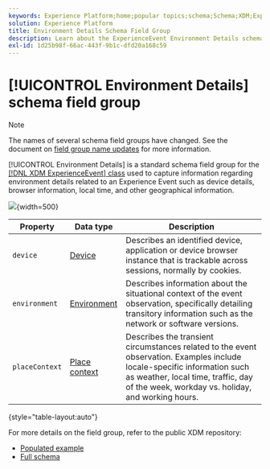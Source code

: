 ```yaml
---
keywords: Experience Platform;home;popular topics;schema;Schema;XDM;ExperienceEvent;fields;schemas;Schemas;Schema design;field group;field group;environment;environment details;
solution: Experience Platform
title: Environment Details Schema Field Group
description: Learn about the ExperienceEvent Environment Details schema field group.
exl-id: 1d25b98f-66ac-443f-9b1c-dfd20a168c59
---
```


# [!UICONTROL Environment Details] schema field group

>[!NOTE]
>
>The names of several schema field groups have changed. See the document on [field group name updates](../name-updates.md) for more information.

[!UICONTROL Environment Details] is a standard schema field group for the [[!DNL XDM ExperienceEvent] class](../../classes/experienceevent.md) used to capture information regarding environment details related to an Experience Event such as device details, browser information, local time, and other geographical information.

![](../../images/field-groups/environment-details.png){width=500}

| Property | Data type | Description |
| --- | --- | --- |
| `device` | [Device](../../data-types/device.md)  | Describes an identified device, application or device browser instance that is trackable across sessions, normally by cookies. |
| `environment` | [Environment](../../data-types/environment.md) | Describes information about the situational context of the event observation, specifically detailing transitory information such as the network or software versions. |
| `placeContext` | [Place context](../../data-types/place-context.md) | Describes the transient circumstances related to the event observation. Examples include locale-specific information such as weather, local time, traffic, day of the week, workday vs. holiday, and working hours. |

{style="table-layout:auto"}

For more details on the field group, refer to the public XDM repository:

* [Populated example](https://github.com/adobe/xdm/blob/master/components/fieldgroups/experience-event/experienceevent-environment-details.example.1.json)
* [Full schema](https://github.com/adobe/xdm/blob/master/components/fieldgroups/experience-event/experienceevent-environment-details.schema.json)
